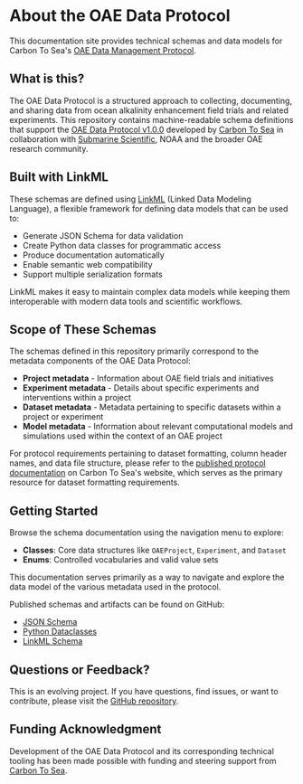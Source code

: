 # About the OAE Data Protocol

This documentation site provides technical schemas and data models for
Carbon To Sea's [OAE Data Management Protocol](http://carbontosea.org/oae-data-protocol/1-0-0/).


## What is this?

The OAE Data Protocol is a structured approach to collecting, documenting,
and sharing data from ocean alkalinity enhancement field trials and related
experiments. This repository contains machine-readable schema definitions
that support the
[OAE Data Protocol v1.0.0](http://carbontosea.org/oae-data-protocol/1-0-0/)
developed by [Carbon To Sea](https://carbontosea.org) in collaboration with [Submarine Scientific](https://submarine.earth), NOAA and the broader OAE research community.

## Built with LinkML

These schemas are defined using [LinkML](https://linkml.io) (Linked Data Modeling Language), a flexible framework for defining data models that can be used to:

- Generate JSON Schema for data validation
- Create Python data classes for programmatic access
- Produce documentation automatically
- Enable semantic web compatibility
- Support multiple serialization formats

LinkML makes it easy to maintain complex data models while keeping them interoperable with modern data tools and scientific workflows.

## Scope of These Schemas

The schemas defined in this repository primarily correspond to the metadata components of the OAE Data Protocol:

- **Project metadata** - Information about OAE field trials and initiatives
- **Experiment metadata** - Details about specific experiments and interventions within a project
- **Dataset metadata** - Metadata pertaining to specific datasets within a project or experiment
- **Model metadata** - Information about relevant computational models and simulations used within the context
of an OAE project

For protocol requirements pertaining to dataset formatting, column header names, and data file structure, please refer to the [published protocol documentation](http://carbontosea.org/oae-data-protocol/1-0-0/) on Carbon To Sea's website, which serves as the primary resource for dataset formatting requirements.

## Getting Started

Browse the schema documentation using the navigation menu to explore:

- **Classes**: Core data structures like `OAEProject`, `Experiment`, and `Dataset`
- **Enums**: Controlled vocabularies and valid value sets

This documentation serves primarily as a way to navigate and explore the data model of the various metadata used in the protocol.

Published schemas and artifacts can be found on GitHub:
- [JSON Schema](https://github.com/submarine-mrv/oae-data-protocol/blob/main/project/jsonschema/oae_data_protocol.schema.json)
- [Python Dataclasses](https://github.com/submarine-mrv/oae-data-protocol/blob/main/project/jsonschema/oae_data_protocol.schema.json)
- [LinkML Schema](https://github.com/submarine-mrv/oae-data-protocol/tree/main/src/oae_data_protocol/schema)

## Questions or Feedback?

This is an evolving project. If you have questions, find issues, or want to contribute, please visit the [GitHub repository](https://github.com/submarine-mrv/oae-data-protocol).

## Funding Acknowledgment

Development of the OAE Data Protocol and its corresponding technical tooling has been made possible with
funding and steering support from [Carbon To Sea](https://carbontosea.org).

